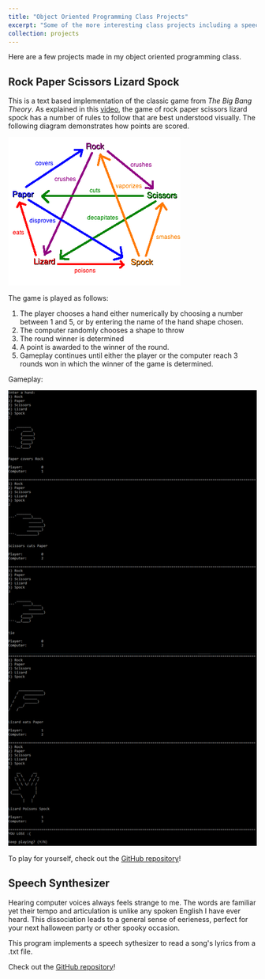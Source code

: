 ```yaml
---
title: "Object Oriented Programming Class Projects"
excerpt: "Some of the more interesting class projects including a speech synthesizer and a game from <i>The Big Bang Theory</i>"
collection: projects
---
```

Here are a few projects made in my object oriented programming class. 

Rock Paper Scissors Lizard Spock
-----
This is a text based implementation of the classic game from _The Big Bang Theory_. As explained in this <a href="https://youtu.be/x5Q6-wMx-K8?t=19" target="_blank">video</a>, the game of rock paper scissors lizard spock has a number of rules to follow that are best understood visually. The following diagram demonstrates how points are scored.

![Vectors pointing from winning to losing hand shapes](/images/rock-paper-scissors-lizard-spock.png)

The game is played as follows:

1. The player chooses a hand either numerically by choosing a number between 1 and 5, or by entering the name of the hand shape chosen.
2. The computer randomly chooses a shape to throw
3. The round winner is determined
4. A point is awarded to the winner of the round.
5. Gameplay continues until either the player or the computer reach 3 rounds won in which the winner of the game is determined.

Gameplay:

![text-based gameplay with ASCII art for hand shapes](/images/game.png)

To play for yourself, check out the <a href="https://github.com/noahcoleman42/RockPaperScissorsLizardSpock" target="_blank">GitHub repository</a>!

Speech Synthesizer
-----
Hearing computer voices always feels strange to me. The words are familiar yet their tempo and articulation is unlike any spoken English I have ever heard. This dissociation leads to a general sense of eerieness, perfect for your next halloween party or other spooky occasion.

This program implements a speech sythesizer to read a song's lyrics from a .txt file.

Check out the <a href="https://github.com/noahcoleman42/SpeechSynthesizer" target="_blank">GitHub repository</a>!
